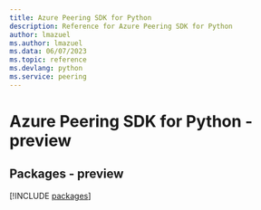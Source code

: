 ```yaml
---
title: Azure Peering SDK for Python
description: Reference for Azure Peering SDK for Python
author: lmazuel
ms.author: lmazuel
ms.data: 06/07/2023
ms.topic: reference
ms.devlang: python
ms.service: peering
---
```

# Azure Peering SDK for Python - preview
## Packages - preview
[!INCLUDE [packages](peering-index.md)]